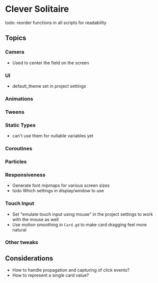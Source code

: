 # Clever Solitaire

todo: reorder functions in all scripts for readability

## Topics

### Camera

- Used to center the field on the screen

### UI

- default_theme set in project settings

### Animations

### Tweens

### Static Types

- can't use them for nullable variables yet

### Coroutines

### Particles

### Responsiveness

- Generate font mipmaps for various screen sizes
- todo Which settings in display/window to use

### Touch Input

- Set "emulate touch input using mouse" in the project settings to work with the mouse as well
- Use motion smoothing in `Card.gd` to make card dragging feel more natural

### Other tweaks

## Considerations

- How to handle propagation and capturing of click events?
- How to represent a single card value?
